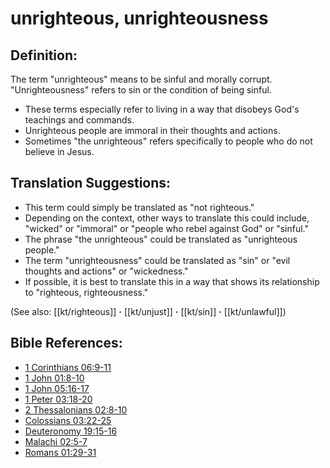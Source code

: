 # unrighteous, unrighteousness #

## Definition: ##

The term "unrighteous" means to be sinful and morally corrupt. "Unrighteousness" refers to sin or the condition of being sinful.

* These terms especially refer to living in a way that disobeys God's teachings and commands.
* Unrighteous people are immoral in their thoughts and actions.
* Sometimes "the unrighteous" refers specifically to people who do not believe in Jesus.

## Translation Suggestions: ##

* This term could simply be translated as "not righteous."
* Depending on the context, other ways to translate this could include, "wicked" or "immoral" or "people who rebel against God" or "sinful."
* The phrase "the unrighteous" could be translated as "unrighteous people."
* The term "unrighteousness" could be translated as "sin" or "evil thoughts and actions" or "wickedness."
* If possible, it is best to translate this in a way that shows its relationship to "righteous, righteousness."

(See also: [[kt/righteous]] **·** [[kt/unjust]] **·** [[kt/sin]] **·** [[kt/unlawful]])

## Bible References: ##

* [1 Corinthians 06:9-11](en/tn/1co/help/06/09)
* [1 John 01:8-10](en/tn/1jn/help/01/08)
* [1 John 05:16-17](en/tn/1jn/help/05/16)
* [1 Peter 03:18-20](en/tn/1pe/help/03/18)
* [2 Thessalonians 02:8-10](en/tn/2th/help/02/08)
* [Colossians 03:22-25](en/tn/col/help/03/22)
* [Deuteronomy 19:15-16](en/tn/deu/help/19/15)
* [Malachi 02:5-7](en/tn/mal/help/02/05)
* [Romans 01:29-31](en/tn/rom/help/01/29)